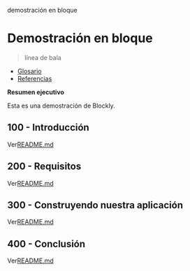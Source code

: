demostración en bloque

# Demostración en bloque

> línea de bala

-   [Glosario](./GLOSSARY.md)
-   [Referencias](./REFERENCES.md)

**Resumen ejecutivo**

Esta es una demostración de Blockly.

## 100 - Introducción

Ver[README.md](./100/README.md)

## 200 - Requisitos

Ver[README.md](./200/README.md)

## 300 - Construyendo nuestra aplicación

Ver[README.md](./300/README.md)

## 400 - Conclusión

Ver[README.md](./400/README.md)
